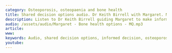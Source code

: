 ```yaml
---
category: Osteoporosis, osteopaenia and bone health
title: Shared decision options audio. Dr Keith Birrell with Margaret. Margaret has osteoporosis (weak bones).
description: Listen to Dr Keith Birrell guiding Margaret to make informed decisions to about how to keep her bones healthy and prevent broken bones.
audio: /assets/audio/Margaret - Bone health options - MQ.mp3
article: 
www: 
keywords: Audio, shared decision options, informed decision, osteoporosis, weak, bones, Health, prevent, broken, calcium, vitamin D, calcium calculator, bone health choice decision aid, Mayo Clinic
youtube:
--- 
```

